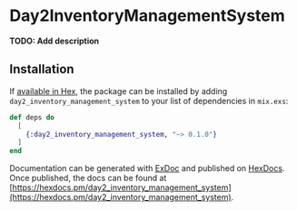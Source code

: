# Day2InventoryManagementSystem

**TODO: Add description**

## Installation

If [available in Hex](https://hex.pm/docs/publish), the package can be installed
by adding `day2_inventory_management_system` to your list of dependencies in `mix.exs`:

```elixir
def deps do
  [
    {:day2_inventory_management_system, "~> 0.1.0"}
  ]
end
```

Documentation can be generated with [ExDoc](https://github.com/elixir-lang/ex_doc)
and published on [HexDocs](https://hexdocs.pm). Once published, the docs can
be found at [https://hexdocs.pm/day2_inventory_management_system](https://hexdocs.pm/day2_inventory_management_system).

